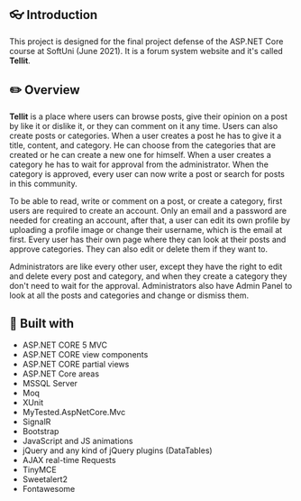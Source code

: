 ## 👓 Introduction

This project is designed for the final project defense of the ASP.NET Core course at SoftUni (June 2021). It is a forum system website and it's called **Tellit**.

## ✏️ Overview

**Tellit** is a place where users can browse posts, give their opinion on a post by like it or dislike it, or they can comment on it any time. Users can also create posts or categories. When a user creates a post he has to give it a title, content, and category. He can choose from the categories that are created or he can create a new one for himself. When a user creates a category he has to wait for approval from the administrator. When the category is approved, every user can now write a post or search for posts in this community.

To be able to read, write or comment on a post, or create a category, first users are required to create an account. Only an email and a password are needed for creating an account, after that, a user can edit its own profile by uploading a profile image or change their username, which is the email at first. Every user has their own page where they can look at their posts and approve categories. They can also edit or delete them if they want to.

Administrators are like every other user, except they have the right to edit and delete every post and category, and when they create a category they don't need to wait for the approval. Administrators also have Admin Panel to look at all the posts and categories and change or dismiss them. 

## 🔨 Built with

* ASP.NET CORE 5 MVC
* ASP.NET CORE view components
* ASP.NET CORE partial views
* ASP.NET Core areas
* MSSQL Server
* Moq 
* XUnit
* MyTested.AspNetCore.Mvc
* SignalR
* Bootstrap
* JavaScript and JS animations
* jQuery and any kind of jQuery plugins (DataTables)
* AJAX real-time Requests
* TinyMCE
* Sweetalert2
* Fontawesome

